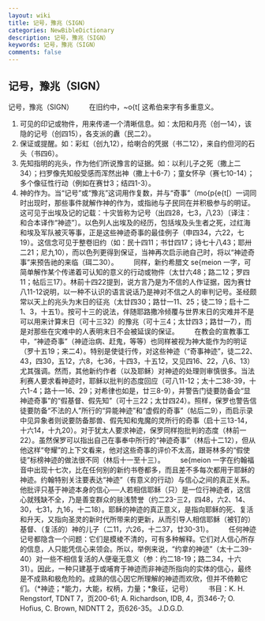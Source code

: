 ```yaml
---
layout: wiki
title: 记号，豫兆（SIGN）
categories: NewBibleDictionary
description: 记号，豫兆（SIGN）
keywords: 记号，豫兆（SIGN）
comments: false
---
```


## 记号，豫兆（SIGN）



记号，豫兆（SIGN）
　　在旧约中，~o{t[ 这希伯来字有多重意义。
1. 可见的印记或物件，用来传递一个清晰信息。如：太阳和月亮（创一14），该隐的记号（创四15），各支派的纛（民二2）。
2. 保证或提醒。如：彩虹（创九12），给喇合的凭据（书二12），来自约但河的石头（书四6）。
3. 先知指明的兆头，作为他们所说豫言的证据。如：以利儿子之死（撒上二34）；扫罗像先知般受感而浑然出神（撒上十6-7）；童女怀孕（赛七10-14）；多个像征性行动（例如在赛廿3；结四1-3）。
4. 神的作为。当“记号”或“豫兆”这词用作复数，并与“奇事”（mo{p{e{t[）一词同时出现时，那些事件就解作神的作为，或指祂与子民同在并积极参与的明证。这可见于出埃及记的记载：十灾皆称为记号（出四28，七3，八23）〔译注：和合本译作“神迹”〕。以色列人出埃及的经历，包括埃及头生者之死，过红海和埃及军队被灭等事，正是这些神迹奇事的最佳例子（申四34，六22，七19）。这信念可见于整卷旧约（如：民十四11；书廿四17；诗七十八43；耶卅二21；尼九10），而以色列更得到保证，当神再次启示祂自己时，将以“神迹奇事”来预告祂的来临（珥二30）。
　　同样，新约希腊文 se{meion 一字，可简单解作某个传递着可认知的意义的行动或物件（太廿六48；路二12；罗四11；帖后三17）。林前十四22提到，说方言乃是为不信的人作证据，因为赛廿八11-12说明，以一种不认识的语言说话乃是神对不信之人的审判记号。圣经颇常以天上的兆头为末日的征兆（太廿四30；路廿一11、25；徒二19；启十二1、3，十五1）。按可十三的说法，伴随耶路撒冷倾覆与世界末日的灾难并不是可以用来计算末日（可十三32）的豫兆（可十三4；太廿四3；路廿一7），而是对那些在灾难中的人表明末日不会被延误的保证。
　　在教会的宣教事工中，“神迹奇事”（神迹治病、赶鬼，等等）也同样被视为神大能作为的明证（罗十五19；来二4）。特别是使徒行传，对这些神迹（“奇事神迹”，徒二22、43，四30，五12，六8，七36，十四3，十五12，又见四16、22，八6、13）尤其强调。然而，其他新约作者（以及耶稣）对神迹的处理则审慎很多。当法利赛人要求看神迹时，耶稣以批判的态度回应（可八11-12；太十二38-39，十六1-4；路十一16、29；对希律也如是，廿三8-9），并警告门徒要防备会“显神迹奇事”的“假基督、假先知”（可十三22；太廿四24）。照样，保罗也警告信徒要防备“不法的人”所行的“异能神迹”和“虚假的奇事”（帖后二9），而启示录中见异象者则说要防备那兽、假先知和鬼魔的灵所行的奇事（启十三13-14，十六14，十九20）。对于犹太人要求神迹，保罗同样抱批判的态度（林前一22）。虽然保罗可以指出自己在事奉中所行的“神迹奇事”（林后十二12），但从他这样“夸耀”的上下文看来，他对这些奇事的评价不太高，跟哥林多的“假使徒”标榜神迹的做法很不同（林后十一至十三）。
　　se{meion 一字在约翰福音中出现十七次，比在任何别的新约书卷都多，而且差不多每次都用于耶稣的神迹。约翰特别关注要表达“神迹”（有意义的行动）与信心之间的真正关系。他批评只基于神迹本身的信心──人若相信耶稣（只）是一位行神迹者，这信心就残缺不全，乃是善变群众的肤浅赞誉（约二23-三2，四48，六2、14、30，七31，九16，十二18）。耶稣的神迹的真正意义，是指向耶稣的死、复活和升天，又指向圣灵的新时代所带来的更新，从而引导人相信耶稣（被钉的）基督、（复活的）神的儿子（二11，六26，十二37，廿30-31）。
　　任何神迹记号都隐含一个问题：它们是模棱不清的，可有多种解释。它们对人信心所存的信息，人只能凭信心来领会。所以，举例来说，“约拿的神迹”（太十二39-40）对一些不相信复活的人便毫无意义（参：约二18-19；路二34，十六31）。因此，一种只建基于或哺育于神迹而非神迹所指向的实体的信心，最终是不成熟和极危险的。成熟的信心因它所理解的神迹而欢欣，但并不倚赖它们。（*神迹；*能力，大能，权柄，力量；*象征，记号）
　　书目：K. H. Rengstorf, TDNT 7，页200-61; A. Richardson, IDB, 4，页346-7; O. Hofius, C. Brown,
NIDNTT 2，页626-35。
J.D.G.D.




